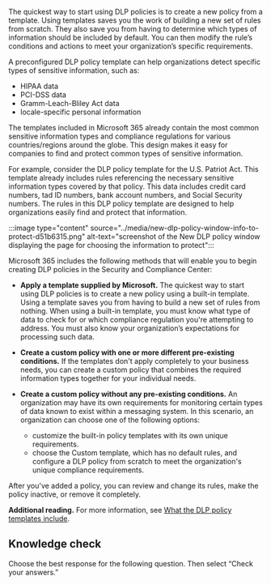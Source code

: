 The quickest way to start using DLP policies is to create a new policy from a template. Using templates saves you the work of building a new set of rules from scratch. They also save you from having to determine which types of information should be included by default. You can then modify the rule’s conditions and actions to meet your organization’s specific requirements.

A preconfigured DLP policy template can help organizations detect specific types of sensitive information, such as:

 -  HIPAA data
 -  PCI-DSS data
 -  Gramm-Leach-Bliley Act data
 -  locale-specific personal information

The templates included in Microsoft 365 already contain the most common sensitive information types and compliance regulations for various countries/regions around the globe. This design makes it easy for companies to find and protect common types of sensitive information.

For example, consider the DLP policy template for the U.S. Patriot Act. This template already includes rules referencing the necessary sensitive information types covered by that policy. This data includes credit card numbers, tad ID numbers, bank account numbers, and Social Security numbers. The rules in this DLP policy template are designed to help organizations easily find and protect that information.

:::image type="content" source="../media/new-dlp-policy-window-info-to-protect-d51b6315.png" alt-text="screenshot of the New DLP policy window displaying the page for choosing the information to protect":::


Microsoft 365 includes the following methods that will enable you to begin creating DLP policies in the Security and Compliance Center:

 -  **Apply a template supplied by Microsoft.** The quickest way to start using DLP policies is to create a new policy using a built-in template. Using a template saves you from having to build a new set of rules from nothing. When using a built-in template, you must know what type of data to check for or which compliance regulation you're attempting to address. You must also know your organization’s expectations for processing such data.
 -  **Create a custom policy with one or more different pre-existing conditions.** If the templates don't apply completely to your business needs, you can create a custom policy that combines the required information types together for your individual needs.
 -  **Create a custom policy without any pre-existing conditions.** An organization may have its own requirements for monitoring certain types of data known to exist within a messaging system. In this scenario, an organization can choose one of the following options:
    
     -  customize the built-in policy templates with its own unique requirements.
     -  choose the Custom template, which has no default rules, and configure a DLP policy from scratch to meet the organization's unique compliance requirements.

After you've added a policy, you can review and change its rules, make the policy inactive, or remove it completely.

**Additional reading.** For more information, see [What the DLP policy templates include](/microsoft-365/compliance/what-the-dlp-policy-templates-include).

## Knowledge check

Choose the best response for the following question. Then select “Check your answers.”